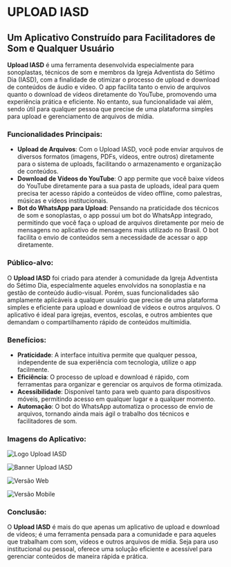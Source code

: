 # UPLOAD IASD

## Um Aplicativo Construído para Facilitadores de Som e Qualquer Usuário

**Upload IASD** é uma ferramenta desenvolvida especialmente para sonoplastas, técnicos de som e membros da Igreja Adventista do Sétimo Dia (IASD), com a finalidade de otimizar o processo de upload e download de conteúdos de áudio e vídeo. O app facilita tanto o envio de arquivos quanto o download de vídeos diretamente do YouTube, promovendo uma experiência prática e eficiente. No entanto, sua funcionalidade vai além, sendo útil para qualquer pessoa que precise de uma plataforma simples para upload e gerenciamento de arquivos de mídia.

### Funcionalidades Principais:

- **Upload de Arquivos**: Com o Upload IASD, você pode enviar arquivos de diversos formatos (imagens, PDFs, vídeos, entre outros) diretamente para o sistema de uploads, facilitando o armazenamento e organização de conteúdos.
- **Download de Vídeos do YouTube**: O app permite que você baixe vídeos do YouTube diretamente para a sua pasta de uploads, ideal para quem precisa ter acesso rápido a conteúdos de vídeo offline, como palestras, músicas e vídeos institucionais.
- **Bot do WhatsApp para Upload**: Pensando na praticidade dos técnicos de som e sonoplastas, o app possui um bot do WhatsApp integrado, permitindo que você faça o upload de arquivos diretamente por meio de mensagens no aplicativo de mensagens mais utilizado no Brasil. O bot facilita o envio de conteúdos sem a necessidade de acessar o app diretamente.

### Público-alvo:

O **Upload IASD** foi criado para atender à comunidade da Igreja Adventista do Sétimo Dia, especialmente aqueles envolvidos na sonoplastia e na gestão de conteúdo áudio-visual. Porém, suas funcionalidades são amplamente aplicáveis a qualquer usuário que precise de uma plataforma simples e eficiente para upload e download de vídeos e outros arquivos. O aplicativo é ideal para igrejas, eventos, escolas, e outros ambientes que demandam o compartilhamento rápido de conteúdos multimídia.

### Benefícios:

- **Praticidade**: A interface intuitiva permite que qualquer pessoa, independente de sua experiência com tecnologia, utilize o app facilmente.
- **Eficiência**: O processo de upload e download é rápido, com ferramentas para organizar e gerenciar os arquivos de forma otimizada.
- **Acessibilidade**: Disponível tanto para web quanto para dispositivos móveis, permitindo acesso em qualquer lugar e a qualquer momento.
- **Automação**: O bot do WhatsApp automatiza o processo de envio de arquivos, tornando ainda mais ágil o trabalho dos técnicos e facilitadores de som.

### Imagens do Aplicativo:

![Logo Upload IASD](https://github.com/user-attachments/assets/6cbc56de-949a-4bf6-8dd4-8b712a291561)

![Banner Upload IASD](https://github.com/user-attachments/assets/f87e935a-a3f6-4b97-8226-639b34d51e9e)

![Versão Web](https://github.com/user-attachments/assets/3be33a60-709c-465a-8cc9-1611b9eeaf00)

![Versão Mobile](https://github.com/user-attachments/assets/7d44cebb-5708-49e2-86e0-3361b3a231a8)

### Conclusão:

O **Upload IASD** é mais do que apenas um aplicativo de upload e download de vídeos; é uma ferramenta pensada para a comunidade e para aqueles que trabalham com som, vídeos e outros arquivos de mídia. Seja para uso institucional ou pessoal, oferece uma solução eficiente e acessível para gerenciar conteúdos de maneira rápida e prática.
